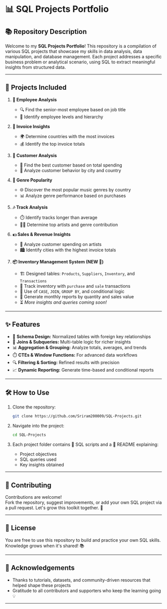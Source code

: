# 📊 SQL Projects Portfolio

## 📚 Repository Description  
Welcome to my **SQL Projects Portfolio**! This repository is a compilation of various SQL projects that showcase my skills in data analysis, data manipulation, and database management. Each project addresses a specific business problem or analytical scenario, using SQL to extract meaningful insights from structured data.

---

## 🧠 Projects Included

1. **👔 Employee Analysis**
   - 🔍 Find the senior-most employee based on job title  
   - 🧱 Identify employee levels and hierarchy

2. **🧾 Invoice Insights**
   - 🌍 Determine countries with the most invoices  
   - 💰 Identify the top invoice totals

3. **👥 Customer Analysis**
   - 🥇 Find the best customer based on total spending  
   - 🧮 Analyze customer behavior by city and country

4. **🎵 Genre Popularity**
   - 🌐 Discover the most popular music genres by country  
   - 📊 Analyze genre performance based on purchases

5. **🎶 Track Analysis**
   - ⏱️ Identify tracks longer than average  
   - 🧑‍🎤 Determine top artists and genre contribution

6. **💵 Sales & Revenue Insights**
   - 🧾 Analyze customer spending on artists  
   - 🏙️ Identify cities with the highest invoice totals

7. **📦 Inventory Management System (NEW 🚀)**  
   - 🏗️ Designed tables: `Products`, `Suppliers`, `Inventory`, and `Transactions`  
   - 🔄 Track inventory with `purchase` and `sale` transactions  
   - 🧮 Use of `CASE`, `JOIN`, `GROUP BY`, and conditional logic  
   - 📆 Generate monthly reports by quantity and sales value  
   - ⏳ _More insights and queries coming soon!_

---

## ✨ Features

- 📐 **Schema Design:** Normalized tables with foreign key relationships  
- 🔗 **Joins & Subqueries:** Multi-table logic for richer insights  
- 📊 **Aggregation & Grouping:** Analyze totals, averages, and trends  
- ⏱️ **CTEs & Window Functions:** For advanced data workflows  
- 🔍 **Filtering & Sorting:** Refined results with precision  
- 📈 **Dynamic Reporting:** Generate time-based and conditional reports

---

## 🛠️ How to Use

1. Clone the repository:  
   ```bash
   git clone https://github.com/Sriram200009/SQL-Projects.git
   ```

2. Navigate into the project:  
   ```bash
   cd SQL-Projects
   ```

3. Each project folder contains 📄 SQL scripts and a 📘 README explaining:
   - Project objectives  
   - SQL queries used  
   - Key insights obtained

---

## 🤝 Contributing

Contributions are welcome!  
Fork the repository, suggest improvements, or add your own SQL project via a pull request. Let's grow this toolkit together. 🌱

---

## 📝 License

You are free to use this repository to build and practice your own SQL skills. Knowledge grows when it's shared! 📚

---

## 🙌 Acknowledgements

- Thanks to tutorials, datasets, and community-driven resources that helped shape these projects  
- Gratitude to all contributors and supporters who keep the learning going 💡

---
